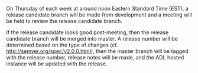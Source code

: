 On Thursday of each week at around noon Eastern Standard Time (EST), a release candidate branch will be made from development and a meeting will be held to review the release candidate branch.

If the release candidate looks good post-meeting, then the release candidate branch will be merged into master.  A release number will be determined based on the type of changes (cf. http://semver.org/spec/v2.0.0.html), then the master branch will be tagged with the release number, release notes will be made, and the ADL hosted instance will be updated with the release.
